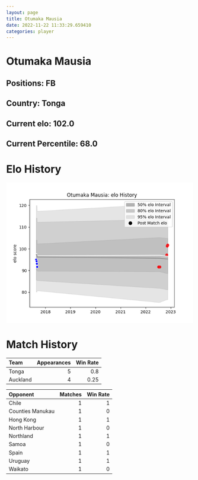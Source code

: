 ```yaml
---  
layout: page  
title: Otumaka Mausia  
date: 2022-11-22 11:33:29.659410  
categories: player  
---
```

# Otumaka Mausia

## Positions: FB

## Country: Tonga

## Current elo: 102.0

## Current Percentile: 68.0

# Elo History


![elo history](history_OtumakaMausia.png)
# Match History


| Team     |   Appearances |   Win Rate |
|:---------|--------------:|-----------:|
| Tonga    |             5 |       0.8  |
| Auckland |             4 |       0.25 |

| Opponent         |   Matches |   Win Rate |
|:-----------------|----------:|-----------:|
| Chile            |         1 |          1 |
| Counties Manukau |         1 |          0 |
| Hong Kong        |         1 |          1 |
| North Harbour    |         1 |          0 |
| Northland        |         1 |          1 |
| Samoa            |         1 |          0 |
| Spain            |         1 |          1 |
| Uruguay          |         1 |          1 |
| Waikato          |         1 |          0 |